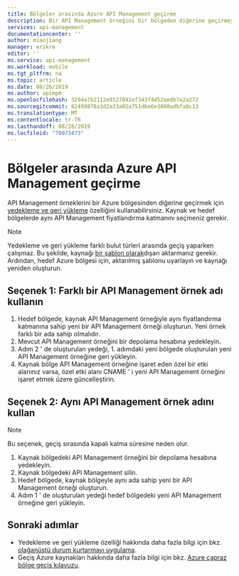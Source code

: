 ```yaml
---
title: Bölgeler arasında Azure API Management geçirme
description: Bir API Management örneğini bir bölgeden diğerine geçirmeyi öğrenin.
services: api-management
documentationcenter: ''
author: miaojiang
manager: erikre
editor: ''
ms.service: api-management
ms.workload: mobile
ms.tgt_pltfrm: na
ms.topic: article
ms.date: 08/26/2019
ms.author: apimpm
ms.openlocfilehash: 3294a7b2112e9527041ef343f4452aedb7a2a272
ms.sourcegitcommit: 82499878a3d2a33a02a751d6e6e3800adbfa8c13
ms.translationtype: MT
ms.contentlocale: tr-TR
ms.lasthandoff: 08/28/2019
ms.locfileid: "70073473"
---
```

# <a name="how-to-migrate-azure-api-management-across-regions"></a>Bölgeler arasında Azure API Management geçirme
API Management örneklerini bir Azure bölgesinden diğerine geçirmek için [yedekleme ve geri yükleme](api-management-howto-disaster-recovery-backup-restore.md) özelliğini kullanabilirsiniz. Kaynak ve hedef bölgelerde aynı API Management fiyatlandırma katmanını seçmeniz gerekir. 

> [!NOTE]
> Yedekleme ve geri yükleme farklı bulut türleri arasında geçiş yaparken çalışmaz. Bu şekilde, kaynağı [bir şablon olarak](https://docs.microsoft.com/azure/azure-resource-manager/manage-resource-groups-portal#export-resource-groups-to-templates)dışarı aktarmanız gerekir. Ardından, hedef Azure bölgesi için, aktarılmış şablonu uyarlayın ve kaynağı yeniden oluşturun. 

## <a name="option-1-use-a-different-api-management-instance-name"></a>Seçenek 1: Farklı bir API Management örnek adı kullanın

1. Hedef bölgede, kaynak API Management örneğiyle aynı fiyatlandırma katmanına sahip yeni bir API Management örneği oluşturun. Yeni örnek farklı bir ada sahip olmalıdır. 
1. Mevcut API Management örneğini bir depolama hesabına yedekleyin.
1. Adım 2 ' de oluşturulan yedeği, 1. adımdaki yeni bölgede oluşturulan yeni API Management örneğine geri yükleyin.
1. Kaynak bölge API Management örneğine işaret eden özel bir etki alanınız varsa, özel etki alanı CNAME ' i yeni API Management örneğini işaret etmek üzere güncelleştirin. 


## <a name="option-2-use-the-same-api-management-instance-name"></a>Seçenek 2: Aynı API Management örnek adını kullan

> [!NOTE]
> Bu seçenek, geçiş sırasında kapalı kalma süresine neden olur.

1. Kaynak bölgedeki API Management örneğini bir depolama hesabına yedekleyin.
1. Kaynak bölgedeki API Management silin. 
1. Hedef bölgede, kaynak bölgeyle aynı ada sahip yeni bir API Management örneği oluşturun.
1. Adım 1 ' de oluşturulan yedeği hedef bölgedeki yeni API Management örneğine geri yükleyin.  


## <a name="next-steps"> </a>Sonraki adımlar
* Yedekleme ve geri yükleme özelliği hakkında daha fazla bilgi için bkz. [olağanüstü durum kurtarmayı uygulama](api-management-howto-disaster-recovery-backup-restore.md).
* Geçiş Azure kaynakları hakkında daha fazla bilgi için bkz. [Azure çapraz bölge geçiş kılavuzu](https://github.com/Azure/Azure-Migration-Guidance).